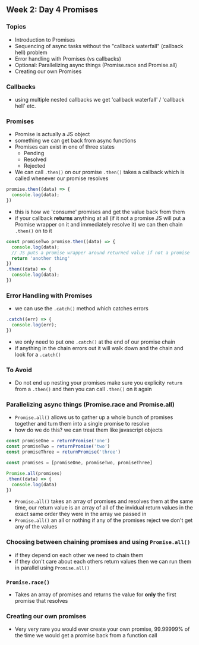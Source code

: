 ## Week 2: Day 4 Promises

### Topics
- Introduction to Promises
- Sequencing of async tasks without the "callback waterfall" (callback hell) problem
- Error handling with Promises (vs callbacks)
- Optional: Parallelizing async things (Promise.race and Promise.all)
- Creating our own Promises

### Callbacks
- using multiple nested callbacks we get 'callback waterfall' / 'callback hell' etc.

### Promises
- Promise is actually a JS object
- something we can get back from async functions
- Promises can exist in one of three states
  - Pending 
  - Resolved
  - Rejected
- We can call ```.then()``` on our promise ```.then()``` takes a callback which is called whenever our promise resolves
``` javascript
promise.then((data) => {
  console.log(data);
})
```
- this is how we 'consume' promises and get the value back from them
- if your callback <b>returns</b> anything at all (if it not a promise JS will put a Promise wrapper on it and immediately resolve it) we can then chain ```.then()``` on to it
``` javascript
const promiseTwo promise.then((data) => {
  console.log(data);
  // JS puts a promise wrapper around returned value if not a promise
  return 'another thing'
})
.then((data) => {
  console.log(data);
})
```

### Error Handling with Promises
- we can use the ```.catch()``` method which catches errors 
``` javascript
.catch((err) => {
  console.log(err);
})
```
- we only need to put one ```.catch()``` at the end of our promise chain
- if anything in the chain errors out it will walk down and the chain and look for a ```.catch()```

### To Avoid
- Do not end up nesting your promises make sure you explicity ```return``` from a ```.then()``` and then you can call ```.then()``` on it again

### Parallelizing async things (Promise.race and Promise.all)
  - ```Promise.all()``` allows us to gather up a whole bunch of promises together and turn them into a single promise to resolve
  - how do we do this? we can treat them like javascript objects 
  ``` javascript
const promiseOne = returnPromise('one')
const promiseTwo = returnPromise('two')
const promiseThree = returnPromise('three')

const promises = [promiseOne, promiseTwo, promiseThree]

Promise.all(promises)
  .then((data) => {
    console.log(data)
  })
  ```
  - ```Promise.all()``` takes an array of promises and resolves them at the same time, our return value is an array of all of the invidual return values in the exact same order they were in the array we passed in
  - ```Promise.all()``` an all or nothing if any of the promises reject we don't get any of the values

### Choosing between chaining promises and using ```Promise.all()```
  - if they depend on each other we need to chain them
  - if they don't care about each others return values then we can run them in parallel using ```Promise.all()```

### ```Promise.race()```
 - Takes an array of promises and returns the value for <b>only</b> the first promise that resolves


 ### Creating our own promises
  - Very very rare you would ever create your own promise, 99.99999% of the time we would get a promise back from a function call



